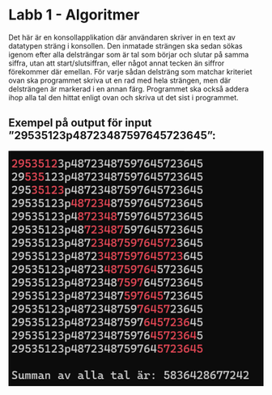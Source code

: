 
# Labb 1 - Algoritmer

Det här är en konsollapplikation där användaren skriver in en text av datatypen sträng i konsollen. Den inmatade strängen ska sedan sökas igenom efter alla delsträngar som är tal som börjar och slutar på samma siffra, utan att start/slutsiffran, eller något annat tecken än siffror förekommer där emellan. För varje sådan delsträng som matchar kriteriet ovan ska programmet skriva ut en rad med hela strängen, men där delsträngen är markerad i en annan färg. Programmet ska också addera ihop alla tal den hittat enligt ovan och skriva ut det sist i programmet.

## Exempel på output för input ”29535123p48723487597645723645”:

![Output exempel](kod.png)
